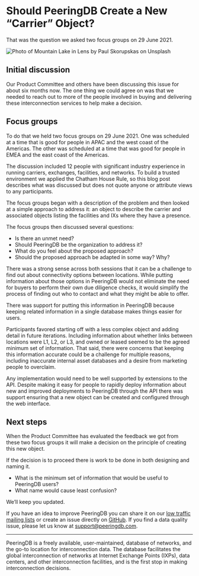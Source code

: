 # Should PeeringDB Create a New “Carrier” Object?
That was the question we asked two focus groups on 29 June 2021.

![Photo of Mountain Lake in Lens by Paul Skorupskas on Unsplash](images/mountain_lake_in_lens_paul_skorupskas_unsplash.jpg)

## Initial discussion
Our Product Committee and others have been discussing this issue for about six months now. The one thing we could agree on was that we needed to reach out to more of the people involved in buying and delivering these interconnection services to help make a decision.

## Focus groups
To do that we held two focus groups on 29 June 2021. One was scheduled at a time that is good for people in APAC and the west coast of the Americas. The other was scheduled at a time that was good for people in EMEA and the east coast of the Americas.

The discussion included 12 people with significant industry experience in running carriers, exchanges, facilities, and networks. To build a trusted environment we applied the Chatham House Rule, so this blog post describes what was discussed but does not quote anyone or attribute views to any participants.

The focus groups began with a description of the problem and then looked at a simple approach to address it: an object to describe the carrier and associated objects listing the facilities and IXs where they have a presence.

The focus groups then discussed several questions:

* Is there an unmet need?
* Should PeeringDB be the organization to address it?
* What do you feel about the proposed approach?
* Should the proposed approach be adapted in some way? Why?

There was a strong sense across both sessions that it can be a challenge to find out about connectivity options between locations. While putting information about those options in PeeringDB would not eliminate the need for buyers to perform their own due diligence checks, it would simplify the process of finding out who to contact and what they might be able to offer.

There was support for putting this information in PeeringDB because keeping related information in a single database makes things easier for users.

Participants favored starting off with a less complex object and adding detail in future iterations. Including information about whether links between locations were L1, L2, or L3, and owned or leased seemed to be the agreed minimum set of information. That said, there were concerns that keeping this information accurate could be a challenge for multiple reasons, including inaccurate internal asset databases and a desire from marketing people to overclaim. 

Any implementation would need to be well supported by extensions to the API. Despite making it easy for people to rapidly deploy information about new and improved deployments to PeeringDB through the API there was support ensuring that a new object can be created and configured through the web interface.

## Next steps
When the Product Committee has evaluated the feedback we got from these two focus groups it will make a decision on the principle of creating this new object. 

If the decision is to proceed there is work to be done in both designing and naming it. 

* What is the minimum set of information that would be useful to PeeringDB users?
* What name would cause least confusion?

We’ll keep you updated.

If you have an idea to improve PeeringDB you can share it on our [low traffic mailing lists](https://docs.peeringdb.com/#mailing-lists) or create an issue directly on [GitHub](https://github.com/peeringdb/peeringdb). If you find a data quality issue, please let us know at <support@peeringdb.com>.

---

PeeringDB is a freely available, user-maintained, database of networks, and the go-to location for interconnection data. The database facilitates the global interconnection of networks at Internet Exchange Points (IXPs), data centers, and other interconnection facilities, and is the first stop in making interconnection decisions.
